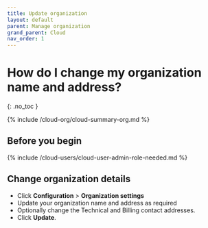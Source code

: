 ```yaml
---
title: Update organization
layout: default
parent: Manage organization
grand_parent: Cloud
nav_order: 1
---
```


# How do I change my organization name and address?
{: .no_toc }

{% include /cloud-org/cloud-summary-org.md %}

## Before you begin

{% include /cloud-users/cloud-user-admin-role-needed.md %}

## Change organization details

* Click **Configuration** > **Organization settings**
* Update your organization name and address as required
* Optionally change the Technical and Billing contact addresses.
* Click **Update**.

